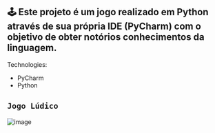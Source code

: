 ## 🕹️ Este projeto é um jogo realizado em Python através de sua própria IDE (PyCharm) com o objetivo de obter notórios conhecimentos da linguagem.

Technologies:
- PyCharm
- Python

## `Jogo Lúdico`
![image](https://github.com/user-attachments/assets/7fb414e0-6119-49ed-bf91-17b7e569cbb6)
